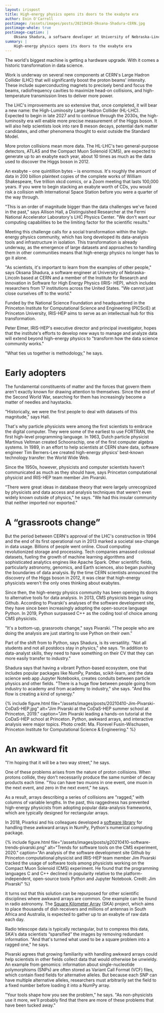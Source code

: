 ```yaml
---
layout: irispost
title: High-energy physics opens its doors to the exabyte era
author: Eoin O'Carroll
postimage: /assets/images/posts/20210410-Oksana-Shadura-CERN.jpg
postimage-whole: true
postimage-caption: |
    Oksana Shadura, a software developer at University of Nebraska-Lincoln based at CERN, Switzerland, is creating an interactive analysis facility for the high-energy physics community. Working with IRIS-HEP’s Data Organization, Management and Access team (DOMA@IRIS-HEP), Dr. Shadura helps physicists work with the wider Python ecosystem and other novel programming paradigms. Credit: CERN
summary: |
    High-energy physics opens its doors to the exabyte era
---
```


The world's biggest machine is getting a hardware upgrade. With it comes a historic transformation in data science.

Work is underway on several new components at CERN's Large Hadron Collider (LHC) that will significantly boost the proton beams' intensity. These include superconducting magnets to precisely bend and focus the beams, radiofrequency cavities to maximize head-on collisions, and high-temperature transmission lines to deliver more power.

The LHC's improvements are so extensive that, once completed, it will bear a new name: the High-Luminosity Large Hadron Collider (HL-LHC). Expected to begin in late 2027 and to continue through the 2030s, the high-luminosity era will enable more precise measurement of the Higgs boson. It will also help scientists look into rare B meson decays, potential dark matter candidates, and other phenomena thought to exist outside the Standard Model.

More proton collisions mean more data. The HL-LHC's two general-purpose detectors, ATLAS and the Compact Muon Solenoid (CMS), are expected to generate up to an exabyte each year, about 10 times as much as the data used to discover the Higgs boson in 2012.

An exabyte – one quintillion bytes – is enormous. It's roughly the amount of data in 200 billion plaintext copies of the complete works of William Shakespeare, five trillion xkcd comics, or a Zoom meeting that lasts 100,000 years. If you were to begin stacking an exabyte worth of CDs, you would risk a collision with International Space Station before you were a quarter of the way through. 

"This is an order of magnitude bigger than the data challenges we've faced in the past," says Allison Hall, a Distinguished Researcher at the Fermi National Accelerator Laboratory's LHC Physics Center. "We don't want our computing capabilities to be the limiting factor for the scientific results."

Meeting this challenge calls for a social transformation within the high-energy physics community, which has long developed its data-analysis tools and infrastructure in isolation. This transformation is already underway, as the emergence of large datasets and approaches to handling them in other communities means that high-energy physics no longer has to go it alone.

"As scientists, it's important to learn from the examples of other people," says Oksana Shadura, a software engineer at University of Nebraska-Lincoln based at CERN and a member of the Institute for Research and Innovation in Software for High Energy Physics (IRIS- HEP), which includes researchers from 17 institutions across the United States. "We cannot just close ourselves off to the world."

Funded by the National Science Foundation and headquartered in the Princeton Institute for Computational Science and Engineering (PICSciE) at Princeton University, IRIS-HEP aims to serve as an intellectual hub for this transformation. 

Peter Elmer, IRIS-HEP's executive director and principal investigator, hopes that the institute's efforts to develop new ways to manage and analyze data will extend beyond high-energy physics to "transform how the data science community works." 

"What ties us together is methodology," he says.

# Early adopters

The fundamental constituents of matter and the forces that govern them aren't exactly known for drawing attention to themselves. Since the end of the Second World War, searching for them has increasingly become a matter of needles and haystacks. 

"Historically, we were the first people to deal with datasets of this magnitude," says Hall. 

That's why particle physicists were among the first scientists to embrace the digital computer. They were some of the earliest to use FORTRAN, the first high-level programming language. In 1963, Dutch particle physicist Martinus Veltman created Schoonschip, one of the first computer algebra systems. In 1989, in an effort to help scientists at CERN share data, software engineer Tim Berners-Lee created high-energy physics' best-known technology transfer: the World Wide Web.

Since the 1950s, however, physicists and computer scientists haven’t communicated as much as they should have, says Princeton computational physicist and IRIS-HEP team member Jim Pivarski.

“There were great ideas in database theory that were largely unrecognized by physicists and data access and analysis techniques that weren't even widely known outside of physics," he says. "We had this insular community that neither imported nor exported."

# A “grassroots change”

But the period between CERN's approval of the LHC's construction in 1994 and the end of its first operational run in 2013 marked a societal sea-change in data usage. Billions of people went online. Cloud computing revolutionized storage and processing. Tech companies amassed colossal datasets, fueling the growth of machine learning algorithms and sophisticated analytics engines like Apache Spark. Other scientific fields, particularly astronomy, genomics, and Earth sciences, also began pushing the boundaries of data analysis. By the time CERN scientists announced the discovery of the Higgs boson in 2012, it was clear that high-energy physicists weren't the only ones thinking about exabytes. 

Since then, the high-energy physics community has been opening its doors to alternative tools for data analysis. In 2013, CMS physicists began using Github. According to Pivarski's analyses of the software development site, they have since been increasingly adopting the open-source language Python. In 2019, Python surpassed C++ as the coding tool of choice among CMS physicists. 

"It's a bottom-up, grassroots change," says Pivarski. "The people who are doing the analysis are just starting to use Python on their own."

Part of the shift from to Python, says Shadura, is its versatility. "Not all students and not all postdocs stay in physics," she says. “In addition to data-analyst skills, they need to have something on their CV that they can more easily transfer to industry." 

Shadura says that having a vibrant Python-based ecosystem, one that includes popular packages like NumPy, Pandas, scikit-learn, and the data science web app Jupyter Notebooks, creates conduits between particle physics and other fields. "There is a huge flow between people going from industry to academy and from academy to industry," she says. "And this flow is creating a kind of synergy."


{% include figure.html
   file="/assets/images/posts/20210410-Jim-Pivarski-CoDaS-HEP.jpg"
   alt="Jim Pivarski at the CoDaS-HEP summer school at Princeton, 2019."
   caption="Jim Pivarski leading a hands-on tutorial at the CoDaS-HEP school at Princeton. Python, awkward arrays, and interactive analysis were major topics.  Photo credit: Ma. Florevel Fusin-Wischusen, Princeton Institute for Computational Science & Engineering." %}

# An awkward fit

"I'm hoping that it will be a two way street," he says.

One of these problems arises from the nature of proton collisions. When protons collide, they don't necessarily produce the same number of decay products each time. "You can have two muons in one event, one muon in the next event, and zero in the next event," he says. 

As a result, arrays describing a series of collisions are "ragged," with columns of variable lengths. In the past, this raggedness has prevented high-energy physicists from adopting popular data-analysis frameworks, which are typically designed for rectangular arrays.

In 2018, Pivarksi and his colleagues developed a [software library](https://awkward-array.org/quickstart.html) for handling these awkward arrays in NumPy, Python's numerical computing package. 

{% include figure.html
   file="/assets/images/posts/g20210410-software-trends-pivarski.png"
   alt="Trends for software tools on the CMS experiment, 2020."
   caption="An analysis of the software development site Github by Princeton computational physicist and IRIS-HEP team member Jim Pivarski tracked the usage of software tools among physicists working on the Compact Muon Solenoid (CMS) experiment.  He found that the programming languages C and C++ declined in popularity relative to the platform-independent, open-source tools Python and Jupyter Notebook. Credit: Jim Pivarski" %}

It turns out that this solution can be repurposed for other scientific disciplines where awkward arrays are common. One example can be found in radio astronomy. The [Square Kilometer Array](https://www.skatelescope.org) (SKA) project, which aims to place thousands of dish receivers and millions of antennas in South Africa and Australia, is expected to gather up to an exabyte of raw data each day.

Radio telescope data is typically rectangular, but to compress this data, SKA's data scientists “sparsified” the images by removing redundant information. "And that's turned what used to be a square problem into a ragged one," he says.

Pivarski agrees that growing familiarity with handling awkward arrays could help scientists in other fields collect data that would otherwise be unwieldy. An example from genomics: information about single-nucleotide polymorphisms (SNPs) are often stored as Variant Call Format (VCF) files, which contain fixed fields for alternative alleles. But because each SNP can have multiple alternative alleles, researchers must arbitrarily set the field to a fixed number before loading it into a NumPy array. 

"Your tools shape how you see the problem," he says. "As non-physicists use it more, we'll probably find that there are more of these problems that have been tucked away."



